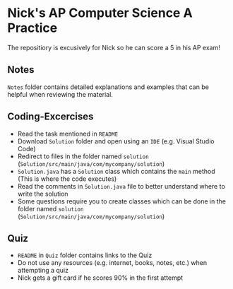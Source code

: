 # Nick's AP Computer Science A Practice
The repositiory is excusively for Nick so he can score a 5 in his AP exam!


## Notes
`Notes` folder contains detailed explanations and examples that can be helpful when reviewing the material.

## Coding-Excercises
- Read the task mentioned in `README`
- Download `Solution` folder and open using an `IDE` (e.g. Visual Studio Code)
- Redirect to files in the folder named `solution` (`Solution/src/main/java/com/mycompany/solution`)
- `Solution.java` has a `Solution` class which contains the `main` method (This is where the code executes)
- Read the comments in `Solution.java` file to better understand where to write the solution
- Some questions require you to create classes which can be done in the folder named `solution` (`Solution/src/main/java/com/mycompany/solution`)

## Quiz
- `README` in `Quiz` folder contains links to the Quiz
- Do not use any resources (e.g. internet, books, notes, etc.) when attempting a quiz
- Nick gets a gift card if he scores 90% in the first attempt
